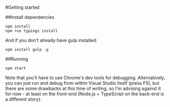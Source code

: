#Getting started

##Install dependencies

    npm install
    npm run typings install

And if you don't already have gulp installed:

    npm install gulp -g

##Running

    npm start

Note that you'll have to use Chrome's dev tools for debugging.  Alternatively, you can just run and debug from within Visual Studio itself (press F5), but there are some drawbacks at this time of writing, so I'm advising against it for now - at least on the front-end (Node.js + TypeScript on the back-end is a different story).
